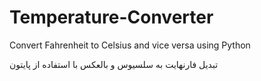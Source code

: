 # Temperature-Converter
Convert Fahrenheit to Celsius and vice versa using Python

تبدیل فارنهایت به سلسیوس و بالعکس با استفاده از پایتون
